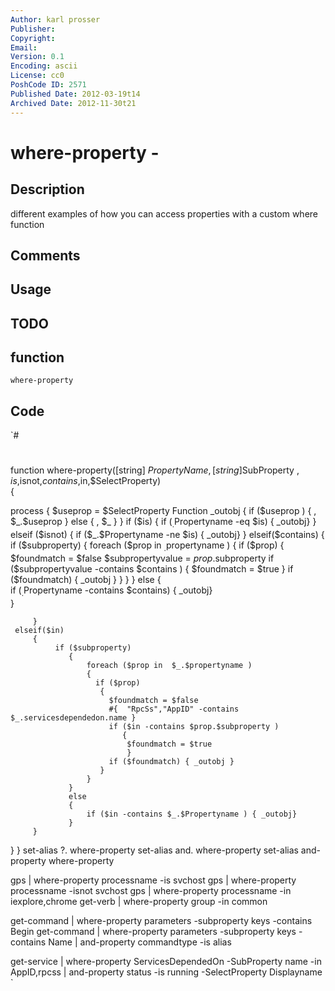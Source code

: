 ```yaml
---
Author: karl prosser
Publisher: 
Copyright: 
Email: 
Version: 0.1
Encoding: ascii
License: cc0
PoshCode ID: 2571
Published Date: 2012-03-19t14
Archived Date: 2012-11-30t21
---
```


# where-property - 

## Description

different examples of how you can access properties with a custom where function

## Comments



## Usage



## TODO



## function

`where-property`

## Code

`#
 #
 function where-property([string] $PropertyName,[string]$SubProperty , $is,$isnot,$contains,$in,$SelectProperty)  
 {
 
  process {
     $useprop = $SelectProperty
   Function _outobj {
     if ($useprop ) 
        {
         , $_.$useprop
        }
     else 
        {
         , $_
         }
     }
     if ($is) 
         {
            if ($_.$Propertyname -eq $is) { _outobj}
         }
     elseif ($isnot) 
         {  
             if ($_.$Propertyname -ne $is) { _outobj} 
         }
     elseif($contains)
         { 
                 if ($subproperty)
                 {
                     foreach ($prop in  $_.$propertyname )
                     {
                       if ($prop)
                        {                         
                          $foundmatch = $false
                          $subpropertyvalue = $prop.$subproperty
                          if ($subpropertyvalue -contains $contains ) { $foundmatch = $true }
                          if ($foundmatch) { _outobj } 
                        }
                     }
                 }
                 else 
                 {  
                     if ($_.$Propertyname -contains $contains) { _outobj}            
                 }
             
         }
     elseif($in)
         { 
              if ($subproperty)
                 {
                     foreach ($prop in  $_.$propertyname )
                     {
                       if ($prop)
                        {                         
                          $foundmatch = $false        
                          #{  "RpcSs","AppID" -contains $_.servicesdependedon.name }                 
                          if ($in -contains $prop.$subproperty ) 
                             {
                              $foundmatch = $true 
                              }
                          if ($foundmatch) { _outobj } 
                        }
                     }
                 }
                 else 
                 {  
                     if ($in -contains $_.$Propertyname ) { _outobj}            
                 }
         }    
      
     
  }
 }
 set-alias ?. where-property
 set-alias and. where-property
 set-alias and-property where-property
 
 
 
 gps | where-property processname -is svchost
 gps | where-property processname -isnot svchost
 gps | where-property processname -in iexplore,chrome
 get-verb | where-property group -in common
 
 
  get-command | where-property parameters -subproperty keys  -contains Begin 
  get-command | where-property parameters -subproperty keys  -contains Name |  and-property commandtype -is alias
 
 get-service | where-property ServicesDependedOn -SubProperty name -in AppID,rpcss | and-property status -is running -SelectProperty Displayname
`

